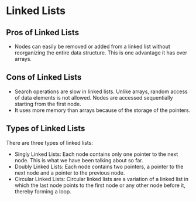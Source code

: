 # Linked Lists

## Pros of Linked Lists

- Nodes can easily be removed or added from a linked list without reorganizing the entire data structure. This is one advantage it has over arrays.

## Cons of Linked Lists

- Search operations are slow in linked lists. Unlike arrays, random access of data elements is not allowed. Nodes are accessed sequentially starting from the first node.
- It uses more memory than arrays because of the storage of the pointers.

## Types of Linked Lists

There are three types of linked lists:

- Singly Linked Lists: Each node contains only one pointer to the next node. This is what we have been talking about so far.
- Doubly Linked Lists: Each node contains two pointers, a pointer to the next node and a pointer to the previous node.
- Circular Linked Lists: Circular linked lists are a variation of a linked list in which the last node points to the first node or any other node before it, thereby forming a loop.
